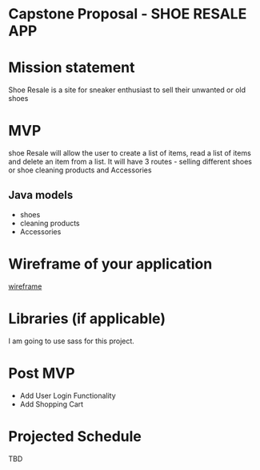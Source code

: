 # Capstone Proposal - SHOE RESALE APP
# Mission statement
Shoe Resale is a site for sneaker enthusiast to sell their unwanted or old shoes 
# MVP
shoe Resale will allow the user to create a list of items, read a list of items and delete an item from a list.  It will have 3 routes - selling 
different shoes or shoe cleaning products and Accessories
## Java models
- shoes
- cleaning products
- Accessories

# Wireframe of your application
[wireframe](./Wireframe-capstone.studio)

# Libraries (if applicable)
I am going to use sass for this project.

# Post MVP
- Add User Login Functionality
- Add Shopping Cart

# Projected Schedule
TBD